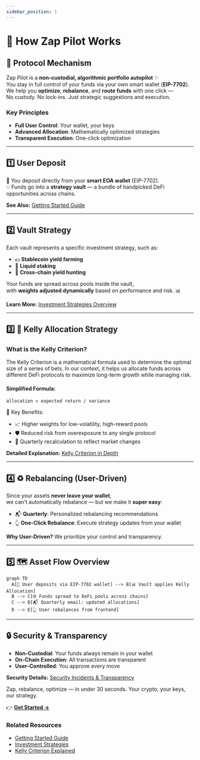 ```yaml
---
sidebar_position: 1
---
```


# 🚀 How Zap Pilot Works

## 🧠 Protocol Mechanism

Zap Pilot is a **non-custodial, algorithmic portfolio autopilot** ✨  
You stay in full control of your funds via your own smart wallet (**EIP-7702**).  
We help you **optimize**, **rebalance**, and **route funds** with one click —  
No custody. No lock-ins. Just strategic suggestions and execution.

### Key Principles

- **Full User Control**: Your wallet, your keys
- **Advanced Allocation**: Mathematically optimized strategies
- **Transparent Execution**: One-click optimization

---

## 1️⃣ User Deposit

👜 You deposit directly from your **smart EOA wallet** (EIP-7702).  
💡 Funds go into a **strategy vault** — a bundle of handpicked DeFi opportunities across chains.

**See Also:** [Getting Started Guide](../getting-started)

---

## 2️⃣ Vault Strategy

Each vault represents a specific investment strategy, such as:

- 💵 **Stablecoin yield farming**
- 🔗 **Liquid staking**
- 🌉 **Cross-chain yield hunting**

Your funds are spread across pools inside the vault,  
with **weights adjusted dynamically** based on performance and risk. 📊

**Learn More:** [Investment Strategies Overview](../strategies)

---

## 3️⃣ 📐 Kelly Allocation Strategy

### What is the Kelly Criterion?

The Kelly Criterion is a mathematical formula used to determine the optimal size of a series of
bets. In our context, it helps us allocate funds across different DeFi protocols to maximize
long-term growth while managing risk.

#### Simplified Formula:

`allocation ∝ expected return / variance`

🧮 Key Benefits:

- 📈 Higher weights for low-volatility, high-reward pools
- 🛡️ Reduced risk from overexposure to any single protocol
- 🔄 Quarterly recalculation to reflect market changes

**Detailed Explanation:** [Kelly Criterion in Depth](../strategies/kelly-criterion)

---

## 4️⃣ ♻️ Rebalancing (User-Driven)

Since your assets **never leave your wallet**,  
we can't automatically rebalance — but we make it **super easy**:

- 📬 **Quarterly**: Personalized rebalancing recommendations
- 👆 **One-Click Rebalance**: Execute strategy updates from your wallet

**Why User-Driven?** We prioritize your control and transparency.

---

## 5️⃣ 🗺️ Asset Flow Overview

```mermaid
graph TD
  A[🧍 User deposits via EIP-7702 wallet] --> B[📊 Vault applies Kelly Allocation]
  B --> C[🌐 Funds spread to DeFi pools across chains]
  C --> D[📬 Quarterly email: updated allocations]
  D --> E[👆 User rebalances from frontend]
```

---

## 🔒 Security & Transparency

- **Non-Custodial**: Your funds always remain in your wallet
- **On-Chain Execution**: All transactions are transparent
- **User-Controlled**: You approve every move

**Security Details:** [Security Incidents & Transparency](../security)

Zap, rebalance, optimize — in under 30 seconds. Your crypto, your keys, our strategy.

👉 **[Get Started →](https://app.zap-pilot.org/)**

### Related Resources

- [Getting Started Guide](../getting-started)
- [Investment Strategies](../strategies)
- [Kelly Criterion Explained](../strategies/kelly-criterion)
